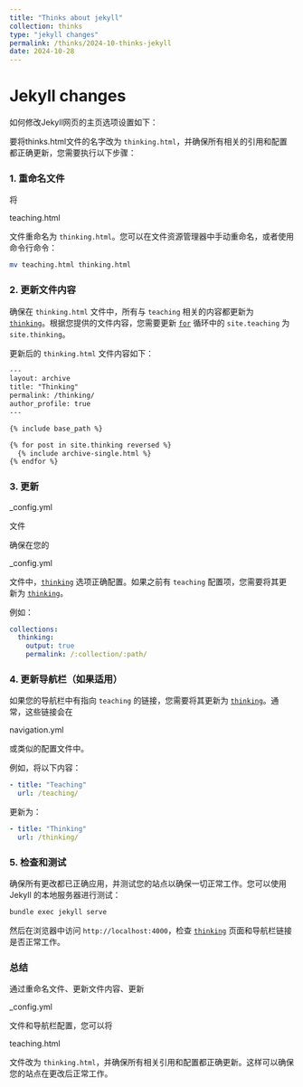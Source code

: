 ```yaml
---
title: "Thinks about jekyll"
collection: thinks
type: "jekyll changes"
permalink: /thinks/2024-10-thinks-jekyll
date: 2024-10-28
---
```


# Jekyll changes

如何修改Jekyll网页的主页选项设置如下：

要将thinks.html文件的名字改为 `thinking.html`，并确保所有相关的引用和配置都正确更新，您需要执行以下步骤：

### 1. 重命名文件

将 

teaching.html

 文件重命名为 `thinking.html`。您可以在文件资源管理器中手动重命名，或者使用命令行命令：

```sh
mv teaching.html thinking.html
```

### 2. 更新文件内容

确保在 `thinking.html` 文件中，所有与 `teaching` 相关的内容都更新为 [`thinking`](command:_github.copilot.openSymbolFromReferences?%5B%22%22%2C%5B%7B%22uri%22%3A%7B%22scheme%22%3A%22file%22%2C%22authority%22%3A%22%22%2C%22path%22%3A%22%2Fc%3A%2FUsers%2F86155%2Fgithubrep%2Fhackghuber.github.io%2F_pages%2Fteaching.html%22%2C%22query%22%3A%22%22%2C%22fragment%22%3A%22%22%7D%2C%22pos%22%3A%7B%22line%22%3A3%2C%22character%22%3A12%7D%7D%5D%2C%22ef89ce6f-97e4-4bcd-a7bb-d451082d6532%22%5D "Go to definition")。根据您提供的文件内容，您需要更新 [`for`](command:_github.copilot.openSymbolFromReferences?%5B%22%22%2C%5B%7B%22uri%22%3A%7B%22scheme%22%3A%22file%22%2C%22authority%22%3A%22%22%2C%22path%22%3A%22%2Fc%3A%2FUsers%2F86155%2Fgithubrep%2Fhackghuber.github.io%2F_pages%2Fteaching.html%22%2C%22query%22%3A%22%22%2C%22fragment%22%3A%22%22%7D%2C%22pos%22%3A%7B%22line%22%3A9%2C%22character%22%3A3%7D%7D%5D%2C%22ef89ce6f-97e4-4bcd-a7bb-d451082d6532%22%5D "Go to definition") 循环中的 `site.teaching` 为 `site.thinking`。

更新后的 `thinking.html` 文件内容如下：

```html
---
layout: archive
title: "Thinking"
permalink: /thinking/
author_profile: true
---

{% include base_path %}

{% for post in site.thinking reversed %}
  {% include archive-single.html %}
{% endfor %}
```

### 3. 更新 

_config.yml

 文件

确保在您的 

_config.yml

 文件中，[`thinking`](command:_github.copilot.openSymbolFromReferences?%5B%22%22%2C%5B%7B%22uri%22%3A%7B%22scheme%22%3A%22file%22%2C%22authority%22%3A%22%22%2C%22path%22%3A%22%2Fc%3A%2FUsers%2F86155%2Fgithubrep%2Fhackghuber.github.io%2F_pages%2Fteaching.html%22%2C%22query%22%3A%22%22%2C%22fragment%22%3A%22%22%7D%2C%22pos%22%3A%7B%22line%22%3A3%2C%22character%22%3A12%7D%7D%5D%2C%22ef89ce6f-97e4-4bcd-a7bb-d451082d6532%22%5D "Go to definition") 选项正确配置。如果之前有 `teaching` 配置项，您需要将其更新为 [`thinking`](command:_github.copilot.openSymbolFromReferences?%5B%22%22%2C%5B%7B%22uri%22%3A%7B%22scheme%22%3A%22file%22%2C%22authority%22%3A%22%22%2C%22path%22%3A%22%2Fc%3A%2FUsers%2F86155%2Fgithubrep%2Fhackghuber.github.io%2F_pages%2Fteaching.html%22%2C%22query%22%3A%22%22%2C%22fragment%22%3A%22%22%7D%2C%22pos%22%3A%7B%22line%22%3A3%2C%22character%22%3A12%7D%7D%5D%2C%22ef89ce6f-97e4-4bcd-a7bb-d451082d6532%22%5D "Go to definition")。

例如：

```yaml
collections:
  thinking:
    output: true
    permalink: /:collection/:path/
```

### 4. 更新导航栏（如果适用）

如果您的导航栏中有指向 `teaching` 的链接，您需要将其更新为 [`thinking`](command:_github.copilot.openSymbolFromReferences?%5B%22%22%2C%5B%7B%22uri%22%3A%7B%22scheme%22%3A%22file%22%2C%22authority%22%3A%22%22%2C%22path%22%3A%22%2Fc%3A%2FUsers%2F86155%2Fgithubrep%2Fhackghuber.github.io%2F_pages%2Fteaching.html%22%2C%22query%22%3A%22%22%2C%22fragment%22%3A%22%22%7D%2C%22pos%22%3A%7B%22line%22%3A3%2C%22character%22%3A12%7D%7D%5D%2C%22ef89ce6f-97e4-4bcd-a7bb-d451082d6532%22%5D "Go to definition")。通常，这些链接会在 

navigation.yml

 或类似的配置文件中。

例如，将以下内容：

```yaml
- title: "Teaching"
  url: /teaching/
```

更新为：

```yaml
- title: "Thinking"
  url: /thinking/
```

### 5. 检查和测试

确保所有更改都已正确应用，并测试您的站点以确保一切正常工作。您可以使用 Jekyll 的本地服务器进行测试：

```sh
bundle exec jekyll serve
```

然后在浏览器中访问 `http://localhost:4000`，检查 [`thinking`](command:_github.copilot.openSymbolFromReferences?%5B%22%22%2C%5B%7B%22uri%22%3A%7B%22scheme%22%3A%22file%22%2C%22authority%22%3A%22%22%2C%22path%22%3A%22%2Fc%3A%2FUsers%2F86155%2Fgithubrep%2Fhackghuber.github.io%2F_pages%2Fteaching.html%22%2C%22query%22%3A%22%22%2C%22fragment%22%3A%22%22%7D%2C%22pos%22%3A%7B%22line%22%3A3%2C%22character%22%3A12%7D%7D%5D%2C%22ef89ce6f-97e4-4bcd-a7bb-d451082d6532%22%5D "Go to definition") 页面和导航栏链接是否正常工作。

### 总结

通过重命名文件、更新文件内容、更新 

_config.yml

文件和导航栏配置，您可以将 

teaching.html

文件改为 `thinking.html`，并确保所有相关引用和配置都正确更新。这样可以确保您的站点在更改后正常工作。